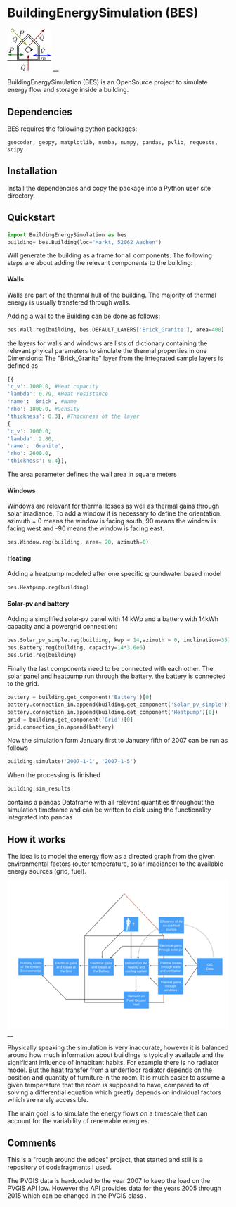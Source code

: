 
# BuildingEnergySimulation (BES)
<img src="docs/_IMAGES/Logo.png" width="100"> __

BuildingEnergySimulation (BES) is an OpenSource project to simulate energy flow and storage inside a building.

## Dependencies

BES requires the following python packages:

    geocoder, geopy, matplotlib, numba, numpy, pandas, pvlib, requests, scipy

## Installation

Install the dependencies and copy the package into a Python user site directory.

## Quickstart

```python
import BuildingEnergySimulation as bes
building= bes.Building(loc="Markt, 52062 Aachen")
```
Will generate the building as a frame for all components.
The following steps are about adding the relevant components to the building:

#### Walls
Walls are part of the thermal hull of the building. The majority of thermal energy is usually transfered through walls.

Adding a wall to the Building can be done as follows:
```python
bes.Wall.reg(building, bes.DEFAULT_LAYERS['Brick_Granite'], area=400)
```
the layers for walls and windows are lists of dictionary containing the relevant phyical parameters to simulate the thermal properties in one Dimensions: The "Brick_Granite" layer from the integrated sample layers is defined as
```python
[{
'c_v': 1000.0, #Heat capacity
'lambda': 0.79, #Heat resistance
'name': 'Brick', #Name
'rho': 1800.0, #Density
'thickness': 0.3}, #Thickness of the layer
{
'c_v': 1000.0,
'lambda': 2.80,
'name': 'Granite',
'rho': 2600.0,
'thickness': 0.4}],
```
The area parameter defines the wall area in square meters


#### Windows
Windows are relevant for thermal losses as well as thermal gains through solar irradiance. To add a window it is necessary to define the orientation. azimuth = 0 means the window is facing south, 90 means the window is facing west and -90 means the window is facing east.
```python
bes.Window.reg(building, area= 20, azimuth=0)
```


#### Heating
Adding a heatpump modeled after one specific groundwater based model
```python
bes.Heatpump.reg(building)
```
#### Solar-pv and battery
Adding a simplified solar-pv panel with 14 kWp and a battery with 14kWh capacity and a powergrid connection:
```python
bes.Solar_pv_simple.reg(building, kwp = 14,azimuth = 0, inclination=35)
bes.Battery.reg(building, capacity=14*3.6e6)
bes.Grid.reg(building)
```

Finally the last components need to be connected with each other. The solar panel and heatpump run through the battery, the battery is connected to the grid.

```python
battery = building.get_component('Battery')[0]
battery.connection_in.append(building.get_component('Solar_pv_simple')[0])
battery.connection_in.append(building.get_component('Heatpump')[0])
grid = building.get_component('Grid')[0]
grid.connection_in.append(battery)
```

Now the simulation form January first to January fifth of 2007 can be run as follows
```python
building.simulate('2007-1-1', '2007-1-5')
```
When the processing is finished
```python
building.sim_results
```
contains a pandas Dataframe with all relevant quantities throughout the simulation timeframe and can be written to disk using the functionality integrated into pandas
## How it works

The idea is to model the energy flow as a directed graph from the given environmental factors (outer temperature, solar irradiance) to the available energy sources (grid, fuel).

<img src="docs/_IMAGES/Graph.jpeg" width="1000"> __


Physically speaking the simulation is very inaccurate, however it is balanced around how much information about buildings is typically available and the significant influence of inhabitant habits. For example there is no radiator model. But the heat transfer from a underfloor radiator depends on the position and quantity of furniture in the room. It is much easier to assume a given temperature that the room is supposed to have, compared to of solving a differential equation which greatly depends on individual factors which are rarely accessible.

The main goal is to simulate the energy flows on a timescale that can account for the variability of renewable energies.

## Comments

This is a "rough around the edges" project, that started and still is a repository of codefragments I used.

The PVGIS data is hardcoded to the year 2007 to keep the load on the PVGIS API low. However the API provides data for the years 2005 through 2015 which can be changed in the PVGIS class .
